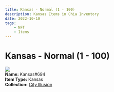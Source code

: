 ```yaml
---
title: Kansas - Normal (1 - 100)
description: Kansas Items in Chia Inventory
date: 2022-10-10
tags:
    - NFT
    - Items
---
```


# Kansas - Normal (1 - 100)
<div class="item_thumbnail">
<img loading="lazy" src="https://oqmkp3zqbkq5xiqecxxesfnp3nvyi7mo4cy46n7q4nnyltb2.arweave.net/-dBin7zAKoduiBBXuS-RWv22uEfY7gsc838ONbhcw6o"><br/>
<div><strong>Name:</strong> Kansas#694</div>
<div><strong>Item Type:</strong> Kansas</div>
<div><strong>Collection:</strong> <a href="https://www.spacescan.io/xch/nft/collection/col1lend2dcn558km4wcwta4xnkfv3xpcmlp9kyt0m909emvfxechlyqdl5ndg">City Illusion</a></div>
</div>

